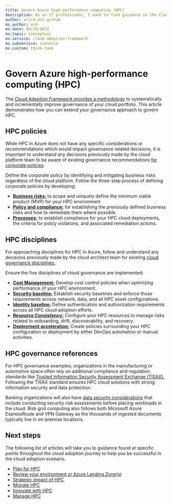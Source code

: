```yaml
---
title: Govern Azure high-performance computing (HPC)
description: As an IT professional, I want to find guidance in the Cloud Adoption Framework covering governance for using Azure High-performance computing (HPC) as part of my IT strategy.
author: ericd-mst-github
ms.author: erd
ms.date: 09/19/2022
ms.topic: conceptual
ms.service: cloud-adoption-framework
ms.subservice: scenario
ms.custom: think-tank
---
```


# Govern Azure high-performance computing (HPC)

The [Cloud Adoption Framework provides a methodology](../../govern/index.md) to systematically and incrementally improve governance of your cloud portfolio. This article demonstrates how you can extend your governance approach to govern HPC.

## HPC policies

While HPC in Azure does not have any specific considerations or recommendations which would impact governance related decisions, it is important to understand any decisions previously made by the cloud platform team to be aware of existing governance recommendations [for corporate policies](../../govern/corporate-policy.md).

Define the corporate policy by identifying and mitigating business risks regardless of the cloud platform. Follow the three-step process of defining corporate policies by developing:
- [**Business risks:**](../../govern/policy-compliance/business-risk.md) to scope and uniquely define the minimum viable product (MVP) for your HPC environment.
- [**Policy and compliance:**](../../govern/policy-compliance/policy-definition.md) for establishing the previously defined business risks and how to remediate them where possible.
- [**Processes:**](../../govern/policy-compliance/processes.md) to establish compliance for your HPC cloud deployments, the criteria for policy violations, and associated remediation actions.

## HPC disciplines

For approaching disciplines for HPC in Azure, follow and understand any decisions previously made by the cloud architect team for existing [cloud governance disciplines.](../../govern/governance-disciplines.md) 

Ensure the five disciplines of cloud governance are implemented:
- [**Cost Management:**](../../govern/cost-management/index.md) Develop cost control policies when optimizing performance of your HPC environment.
- [**Security baseline:**](../../govern/security-baseline/index.md) Establish security baselines and enforce those requirements across network, data, and all HPC asset configurations.
- [**Identity baseline:**](../../govern/identity-baseline/index.md) Define authentication and authorization requirements across all HPC cloud adoption efforts.
- [**Resource Consistency:**](../../govern/resource-consistency/index.md) Configure your HPC resources to manage risks related to onboarding, drift, discoverability, and recovery.
- [**Deployment acceleration:**](../../govern/deployment-acceleration/index.md) Create policies surrounding your HPC configuration or deployment by either DevOps automation or manual activities.

## HPC governance references

For HPC governance examples, organizations in the manufacturing or automotive space often rely on additional compliance and regulation standards like [Trusted Information Security Assessment Exchange (TISAX).](/azure/compliance/offerings/offering-tisax) Following the TISAX standard ensures HPC cloud solutions with strong information security and data protection.

Banking organizations will also have [data security considerations](https://learn.microsoft.com/azure/architecture/industries/finance/risk-grid-banking-overview#data-security-considerations-for-risk-grid-computing) that include conducting security risk assessments before placing workloads in the cloud. Risk grid computing also follows both Microsoft Azure ExpressRoute and VPN Gateway as the thousands of ingested documents typically live in on-premise locations.


## Next steps

The following list of articles will take you to guidance found at specific points throughout the cloud adoption journey to help you be successful in the cloud adoption scenario.

- [Plan for HPC](./plan.md)
- [Review your environment or Azure Landing Zone(s)](./ready.md)
- [Strategic impact of HPC](./secure.md)
- [Migrate HPC](./migrate.md)
- [Innovate with HPC](./innovate.md)
- [Manage HPC](./manage.md)
